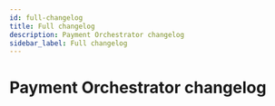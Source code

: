 ```yaml
---
id: full-changelog
title: Full changelog
description: Payment Orchestrator changelog
sidebar_label: Full changelog
---
```


# Payment Orchestrator changelog